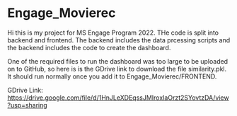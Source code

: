 # Engage_Movierec

Hi this is my project for MS Engage Program 2022. THe code is split into backend and frontend. The backend includes the data
prcessing scripts and the backend includes the code to create the dashboard. 

One of the required files to run the dashboard was too large to be uploaded on to GitHub, so here is is the GDrive link to
download the file similarity.pkl. It should run normally once you add it to Engage_Movierec/FRONTEND. 

GDrive Link: https://drive.google.com/file/d/1HnJLeXDEqssJMIroxIaOrzt2SYovtzDA/view?usp=sharing
